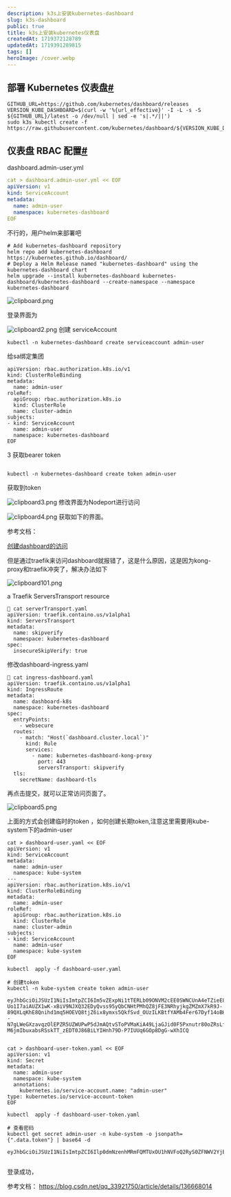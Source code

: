 ```yaml
---
description: k3s上安装kubernetes-dashboard
slug: k3s-dashboard
public: true
title: k3s上安装kubernetes仪表盘
createdAt: 1719372128789
updatedAt: 1719391289815
tags: []
heroImage: /cover.webp
---
```


## 部署 Kubernetes 仪表盘[#](https://docs.rancher.cn/docs/k3s/installation/kube-dashboard/_index/#%E9%83%A8%E7%BD%B2-kubernetes-%E4%BB%AA%E8%A1%A8%E7%9B%98 "Direct link to heading")

```shell
GITHUB_URL=https://github.com/kubernetes/dashboard/releases
VERSION_KUBE_DASHBOARD=$(curl -w '%{url_effective}' -I -L -s -S ${GITHUB_URL}/latest -o /dev/null | sed -e 's|.*/||')
sudo k3s kubectl create -f https://raw.githubusercontent.com/kubernetes/dashboard/${VERSION_KUBE_DASHBOARD}/aio/deploy/recommended.yam

```

## 仪表盘 RBAC 配置[#](https://docs.rancher.cn/docs/k3s/installation/kube-dashboard/_index/#%E4%BB%AA%E8%A1%A8%E7%9B%98-rbac-%E9%85%8D%E7%BD%AE "Direct link to heading")

dashboard.admin-user.yml
```yaml
cat > dashboard.admin-user.yml << EOF
apiVersion: v1
kind: ServiceAccount
metadata:
  name: admin-user
  namespace: kubernetes-dashboard
EOF
```


不行的，用户helm来部署吧

```
# Add kubernetes-dashboard repository
helm repo add kubernetes-dashboard https://kubernetes.github.io/dashboard/
# Deploy a Helm Release named "kubernetes-dashboard" using the kubernetes-dashboard chart
helm upgrade --install kubernetes-dashboard kubernetes-dashboard/kubernetes-dashboard --create-namespace --namespace kubernetes-dashboard

```



![clipboard.png](/posts/k3s-dashboard_clipboard-png.png)

登录界面为

![clipboard2.png](/posts/k3s-dashboard_clipboard2-png.png)
创建 serviceAccount
```
kubectl -n kubernetes-dashboard create serviceaccount admin-user

```

给sa绑定集团

```cat <<EOF  |  kubectl apply -f -
apiVersion: rbac.authorization.k8s.io/v1
kind: ClusterRoleBinding
metadata:
  name: admin-user
roleRef:
  apiGroup: rbac.authorization.k8s.io
  kind: ClusterRole
  name: cluster-admin
subjects:
- kind: ServiceAccount
  name: admin-user
  namespace: kubernetes-dashboard
EOF

```
3 获取bearer token

```

kubectl -n kubernetes-dashboard create token admin-user
```

获取到token

![clipboard3.png](/posts/k3s-dashboard_clipboard3-png.png)
修改界面为Nodeport进行访问

![clipboard4.png](/posts/k3s-dashboard_clipboard4-png.png)
获取如下的界面。

参考文档：

[创建dashboard的访问](https://www.kerno.io/learn/kubernetes-dashboard-deploy-visualize-cluster)


但是通过traefik来访问dashboard就报错了，这是什么原因，这是因为kong-proxy和traefik冲突了，解决办法如下

![clipboard101.png](/posts/k3s-dashboard_clipboard101-png.png)

a Traefik ServersTransport resource
```
 cat serverTransport.yaml
apiVersion: traefik.containo.us/v1alpha1
kind: ServersTransport
metadata:
  name: skipverify
  namespace: kubernetes-dashboard
spec:
  insecureSkipVerify: true

```
修改dashboard-ingress.yaml

```
 cat ingress-dashboard.yaml
apiVersion: traefik.containo.us/v1alpha1
kind: IngressRoute
metadata:
  name: dashboard-k8s
  namespace: kubernetes-dashboard
spec:
  entryPoints:
    - websecure
  routes:
    - match: "Host(`dashboard.cluster.local`)"
      kind: Rule
      services:
        - name: kubernetes-dashboard-kong-proxy
          port: 443
          serversTransport: skipverify
  tls:
    secretName: dashboard-tls

```

再点击提交，就可以正常访问页面了。

![clipboard5.png](/posts/k3s-dashboard_clipboard5-png.png)

上面的方式会创建临时的token ，如何创建长期token,注意这里需要用kube-system下的admin-user



```
cat > dashboard-user.yaml << EOF
apiVersion: v1
kind: ServiceAccount
metadata:
  name: admin-user
  namespace: kube-system
---
apiVersion: rbac.authorization.k8s.io/v1
kind: ClusterRoleBinding
metadata:
  name: admin-user
roleRef:
  apiGroup: rbac.authorization.k8s.io
  kind: ClusterRole
  name: cluster-admin
subjects:
- kind: ServiceAccount
  name: admin-user
  namespace: kube-system
EOF
 
kubectl  apply -f dashboard-user.yaml
 
# 创建token
kubectl -n kube-system create token admin-user
 
eyJhbGciOiJSUzI1NiIsImtpZCI6Im5vZExpNi1tTERLb09ONVM2cEE0SWNCUnA4eTZieE81RnVGb1IwSk5QVFEifQ.eyJhdWQiOlsiaHR0cHM6Ly9rdWJlcm5ldGVzLmRlZmF1bHQuc3ZjLmNsdXN0ZXIubG9jYWwiXSwiZXhwIjoxNzA4MjQ4NjM4LCJpYXQiOjE3MDgyNDUwMzgsImlzcyI6Imh0dHBzOi8va3ViZXJuZXRlcy5kZWZhdWx0LnN2Yy5jbHVzdGVyLmxvY2FsIiwia3ViZXJuZXRlcy5pbyI6eyJuYW1lc3BhY2UiOiJrdWJlLXN5c3RlbSIsInNlcnZpY2VhY2NvdW50Ijp7Im5hbWUiOiJhZG1pbi11c2VyIiwidWlkIjoiMTQ1YTdmZTktMTQ0YS00NDZmLWI1M2QtNDk4OGM3YjIyZjgyIn19LCJuYmYiOjE3MDgyNDUwMzgsInN1YiI6InN5c3RlbTpzZXJ2aWNlYWNjb3VudDprdWJlLXN5c3RlbTphZG1pbi11c2VyIn0.H2Oxxrb5BVLH1iDOA-Uo1I7aiAUZX1wK-xBiV9NJXQ32EDyQvss95yQbCNHtPMhQZ8jFE3NRhyjkgZMZmX7kR9J-89QXLqKhE8Qnihd1mq5HOEVQ8tjZ6ix8ymxs5QkfSvd_OUzILKBtfYAMb4Fer67Dyf14oBHWVKU9LQkCdtFaLxerK--N7gLWeGXzavqzOlEPZR5UZWUPwP5dJmAQtvSToPVMaKiA49LjaGJid0F5Pxnutr80oZRsLfKr0MpoEG6jrow1QeJ2PgVksDTcqMTpye-M6jmIbuxabsRSskTT_zEDT0J86BiLYIHnh79D-P7IUUq6GOp8DgG-wXhICQ


cat > dashboard-user-token.yaml << EOF
apiVersion: v1
kind: Secret
metadata:
  name: admin-user
  namespace: kube-system
  annotations:
    kubernetes.io/service-account.name: "admin-user"   
type: kubernetes.io/service-account-token  
EOF
 
kubectl  apply -f dashboard-user-token.yaml
 
# 查看密码
kubectl get secret admin-user -n kube-system -o jsonpath={".data.token"} | base64 -d

eyJhbGciOiJSUzI1NiIsImtpZCI6Ilp0dmNzenhMRmFQMTUxOU1hNVFoQ2RyS0ZFNWV2YjEtbFFwRjNVLVlQR2cifQ.eyJpc3MiOiJrdWJlcm5ldGVzL3NlcnZpY2VhY2NvdW50Iiwia3ViZXJuZXRlcy5pby9zZXJ2aWNlYWNjb3VudC9uYW1lc3BhY2UiOiJrdWJlLXN5c3RlbSIsImt1YmVybmV0ZXMuaW8vc2VydmljZWFjY291bnQvc2VjcmV0Lm5hbWUiOiJhZG1pbi11c2VyIiwia3ViZXJuZXRlcy5pby9zZXJ2aWNlYWNjb3VudC9zZXJ2aWNlLWFjY291bnQubmFtZSI6ImFkbWluLXVzZXIiLCJrdWJlcm5ldGVzLmlvL3NlcnZpY2VhY2NvdW50L3NlcnZpY2UtYWNjb3VudC51aWQiOiI1Y2EyZWM2Yi02NjJiLTRjYTgtODNiMS1mZDViODUyYzEyYzAiLCJzdWIiOiJzeXN0ZW06c2VydmljZWFjY291bnQ6a3ViZS1zeXN0ZW06YWRtaW4tdXNlciJ9.dAln0so1zQrRhaPQga60LotrLdQueNoLGxVo0Zk_hRgRC8X0CZQ2r6lXDSLMxTh7BnxnGYm28H5SnDiMdIOJVb3p5N7jQKtlYOvqoQ1jmDMQ14quekjpuqnQbd_xCs9uHOsPkxYn38nOB9oI0fode0tF0R2jS1fXY4d9BKu3yq6THJQfNXPBD0FeI10VvAkwPLs_hsnwZBZ94KxCb10rPRcUzGqVfA_yify0R_9eIL5ZciaAIL2UoG2zxUET4v4Xc3MWgyP6MreBZtbDOwRUh9hC864HcUFPHkZpH7Vm2ZY2q5LW0NJVtaU6M7Ku_gTiuGnVxh0Tgsjth2c_l61dkg%


```
登录成功，


参考文档：
https://blog.csdn.net/qq_33921750/article/details/136668014